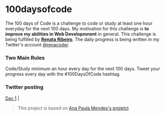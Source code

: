 # 100daysofcode
The 100 days of Code is a challenge to code or study at least one hour everyday for the next 100 days.
My motivation for this challenge is **to improve my abilities in Web Developmnent** in general.
This challenge is being fulfilled by **[Renata Ribeiro](https://github.com/renaderibeiro)**.
The daily progress is being written in my Twitter's account [@renacoder](https://twitter.com/renacoder).

### Two Main Rules
Code/Study minimum an hour every day for the next 100 days.
Tweet your progress every day with the #100DaysOfCode hashtag.

### Twitter posting
[Day 1](https://twitter.com/renacoder/status/1280669416875872256) |

> This project is based on [Ana Paula Mendes's projetct](https://github.com/anapaulamendes/100-days-of-code-js)





